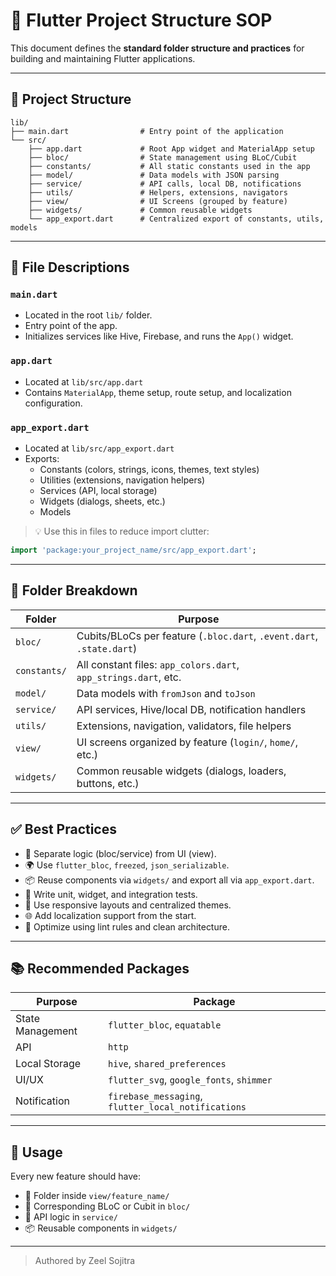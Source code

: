 
# 📱 Flutter Project Structure SOP

This document defines the **standard folder structure and practices** for building and maintaining Flutter applications.

---

## 📁 Project Structure

```
lib/
├── main.dart                # Entry point of the application
└── src/
    ├── app.dart             # Root App widget and MaterialApp setup
    ├── bloc/                # State management using BLoC/Cubit
    ├── constants/           # All static constants used in the app
    ├── model/               # Data models with JSON parsing
    ├── service/             # API calls, local DB, notifications
    ├── utils/               # Helpers, extensions, navigators
    ├── view/                # UI Screens (grouped by feature)
    ├── widgets/             # Common reusable widgets
    └── app_export.dart      # Centralized export of constants, utils, models
```

---

## 🔹 File Descriptions

### `main.dart`
- Located in the root `lib/` folder.
- Entry point of the app.
- Initializes services like Hive, Firebase, and runs the `App()` widget.

### `app.dart`
- Located at `lib/src/app.dart`
- Contains `MaterialApp`, theme setup, route setup, and localization configuration.

### `app_export.dart`
- Located at `lib/src/app_export.dart`
- Exports:
  - Constants (colors, strings, icons, themes, text styles)
  - Utilities (extensions, navigation helpers)
  - Services (API, local storage)
  - Widgets (dialogs, sheets, etc.)
  - Models

> 💡 Use this in files to reduce import clutter:
```dart
import 'package:your_project_name/src/app_export.dart';
```

---

## 📂 Folder Breakdown

| Folder       | Purpose |
|--------------|---------|
| `bloc/`      | Cubits/BLoCs per feature (`.bloc.dart`, `.event.dart`, `.state.dart`) |
| `constants/` | All constant files: `app_colors.dart`, `app_strings.dart`, etc. |
| `model/`     | Data models with `fromJson` and `toJson` |
| `service/`   | API services, Hive/local DB, notification handlers |
| `utils/`     | Extensions, navigation, validators, file helpers |
| `view/`      | UI screens organized by feature (`login/`, `home/`, etc.) |
| `widgets/`   | Common reusable widgets (dialogs, loaders, buttons, etc.) |

---

## ✅ Best Practices

- 🧠 Separate logic (bloc/service) from UI (view).
- 🌍 Use `flutter_bloc`, `freezed`, `json_serializable`.
- 📦 Reuse components via `widgets/` and export all via `app_export.dart`.
- 🧪 Write unit, widget, and integration tests.
- 📐 Use responsive layouts and centralized themes.
- 🌐 Add localization support from the start.
- 🚀 Optimize using lint rules and clean architecture.

---

## 📚 Recommended Packages

| Purpose             | Package                    |
|---------------------|----------------------------|
| State Management    | `flutter_bloc`, `equatable` |
| API                 | `http`              |
| Local Storage       | `hive`, `shared_preferences` |
| UI/UX               | `flutter_svg`, `google_fonts`, `shimmer` |
| Notification        | `firebase_messaging`, `flutter_local_notifications` |

---

## 🧩 Usage

Every new feature should have:
- 📂 Folder inside `view/feature_name/`
- 🎯 Corresponding BLoC or Cubit in `bloc/`
- 🧾 API logic in `service/`
- 📦 Reusable components in `widgets/`

---

> Authored by Zeel Sojitra
